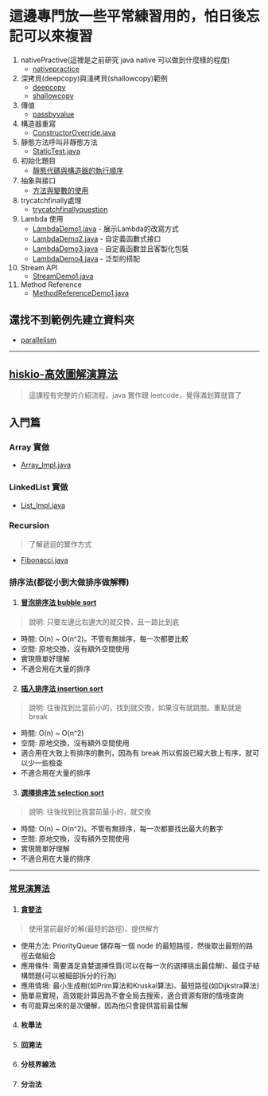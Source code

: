 # 這邊專門放一些平常練習用的，怕日後忘記可以來複習

1. nativePractive(這裡是之前研究 java native 可以做到什麼樣的程度)
    * [nativepractice](src/main/java/org/nativepractice)
2. 深拷貝(deepcopy)與淺拷貝(shallowcopy)範例
    * [deepcopy](src/main/java/org/interview/deepcopy)
    * [shallowcopy](src/main/java/org/interview/shallowcopy)
3. 傳值
    * [passbyvalue](src/main/java/org/interview/passbyvalue)
4. 構造器重寫
    * [ConstructorOverride.java](src/main/java/org/interview/override/ConstructorOverride.java)
5. 靜態方法呼叫非靜態方法
    * [StaticTest.java](src/main/java/org/interview/statictest/StaticTest.java)
6. 初始化題目
    * [靜態代碼與構造器的執行順序](src/main/java/org/interview/initialtest[InitialTest.java](src/main/java/org/interview/initialtest/InitialTest.java))
7. 抽象與接口
    * [方法與變數的使用](src/main/java/org/interview/abstractandinterface)
8. trycatchfinally處理
    * [trycatchfinallyquestion](src/main/java/org/interview/trycatchfinallyquestion)
9. Lambda 使用
    * [LambdaDemo1.java](src/main/java/org/interview/lambda/LambdaDemo1.java) - 展示Lambda的改寫方式
    * [LambdaDemo2.java](src/main/java/org/interview/lambda/LambdaDemo2.java) - 自定義函數式接口
    * [LambdaDemo3.java](src/main/java/org/interview/lambda/LambdaDemo3.java) - 自定義函數並且客製化包裝
    * [LambdaDemo4.java](src/main/java/org/interview/lambda/LambdaDemo4.java) - 泛型的搭配
10. Stream API
    * [StreamDemo1.java](src/main/java/org/interview/stream/StreamDemo1.java)
11. Method Reference
    * [MethodReferenceDemo1.java](src/main/java/org/interview/methodreference/MethodReferenceDemo1.java)
## 還找不到範例先建立資料夾

* [parallelism](src/main/java/org/interview/parallelism)

---

## [hiskio-高效圖解演算法](src%2Fmain%2Fjava%2Forg%2Fdatastructuresandalgorithms%2Fhiskio)
> 這課程有完整的介紹流程，java 實作跟 leetcode，覺得滿划算就買了

## 入門篇
### Array 實做
- [Array_Impl.java](src%2Fmain%2Fjava%2Forg%2Fdatastructuresandalgorithms%2Fhiskio%2FArray_Impl.java)

### LinkedList 實做
- [List_Impl.java](src%2Fmain%2Fjava%2Forg%2Fdatastructuresandalgorithms%2Fhiskio%2Farray%2FList_Impl.java)

### Recursion
> 了解遞迴的實作方式
- [Fibonacci.java](src%2Fmain%2Fjava%2Forg%2Fdatastructuresandalgorithms%2Fhiskio%2FFibonacci.java)

### 排序法(都從小到大做排序做解釋)
1. #### [冒泡排序法 bubble sort](src%2Fmain%2Fjava%2Forg%2Fdatastructuresandalgorithms%2Fhiskio%2Fsort%2Fbubblesort)
> 說明: 只要左邊比右邊大的就交換，且一路比到底
- 時間: O(n) ~ O(n^2)。不管有無排序，每一次都要比較
- 空間: 原地交換，沒有額外空間使用
- 實現簡單好理解
- 不適合用在大量的排序

2. #### [插入排序法 insertion sort](src%2Fmain%2Fjava%2Forg%2Fdatastructuresandalgorithms%2Fhiskio%2Fsort%2Finsertionsort)
> 說明: 往後找到比當前小的，找到就交換，如果沒有就跳脫。重點就是 break 
- 時間: O(n) ~ O(n^2)
- 空間: 原地交換，沒有額外空間使用
- 適合用在大致上有排序的數列，因為有 break 所以假設已經大致上有序，就可以少一些檢查
- 不適合用在大量的排序

3. #### [選擇排序法 selection sort](src%2Fmain%2Fjava%2Forg%2Fdatastructuresandalgorithms%2Fhiskio%2Fsort%2Fselectionsort)
> 說明: 往後找到比我當前最小的，就交換
- 時間: O(n) ~ O(n^2)。不管有無排序，每一次都要找出最大的數字
- 空間: 原地交換，沒有額外空間使用
- 實現簡單好理解
- 不適合用在大量的排序
---

### [常見演算法](src%2Fmain%2Fjava%2Forg%2Fdatastructuresandalgorithms%2Fhiskio%2Fcommonlyused)
1. #### [貪婪法](src%2Fmain%2Fjava%2Forg%2Fdatastructuresandalgorithms%2Fhiskio%2Fcommonlyused%2FGreedy.java)
>  使用當前最好的解(最短的路徑)，提供解方
* 使用方法: PriorityQueue 儲存每一個 node 的最短路徑，然後取出最短的路徑去做組合
* 應用條件: 需要滿足貪婪選擇性質(可以在每一次的選擇挑出最佳解)、最佳子結構問題(可以被細部拆分的行為)
* 應用情境: 最小生成樹(如Prim算法和Kruskal算法)、最短路徑(如Dijkstra算法)
* 簡單易實現，高效能計算因為不會全局去搜索，適合資源有限的情境查詢
* 有可能算出來的是次優解，因為他只會提供當前最佳解

4. #### 枚舉法
3. #### 回溯法
4. #### 分枝界線法
5. #### 分治法

